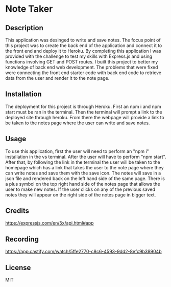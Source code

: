 # Note Taker 

## Description

This application was desinged to write and save notes. The focus point of this project was to create the back end of the application and connect it to the front end and deploy it to Heroku. By completing this application I was provided with the challenge to test my skills with Express.js and using functions involving GET and POST routes. I built this project to better my knowledge of back end web development. The problems that were fixed were connecting the front end starter code with back end code to retrieve data from the user and render it to the note page.

## Installation

The deployment for this project is through Heroku. First an npm i and npm start must be ran in the terminal. Then the terminal will prompt a link to the deployed site through heroku. From there the webpage will provide a link to be taken to the notes page where the user can write and save notes.

## Usage

To use this application, first the user will need to perform an "npm i" installation in the vs terminal. After the user will have to perform "npm start". After that, by following the link in the terminal the user will be taken to the homepage which has a link that takes the user to the note page where they can write notes and save them with the save icon. The notes will save in a json file and rendered back on the left hand side of the same page. There is a plus symbol on the top right hand side of the notes page that allows the user to make new notes. If the user clicks on any of the previous saved notes they will appear on the right side of the notes page in bigger text.

## Credits

https://expressjs.com/en/5x/api.html#app

## Recording 

https://app.castify.com/watch/5ffe2770-c8c6-4593-9dd2-8efc9b38904b

## License

MIT